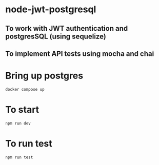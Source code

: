 # node-jwt-postgresql
## To work with JWT authentication and postgresSQL (using sequelize)
## To implement API tests using mocha and chai
# Bring up postgres
`docker compose up`
# To start
`npm run dev`

# To run test
`npm run test`
